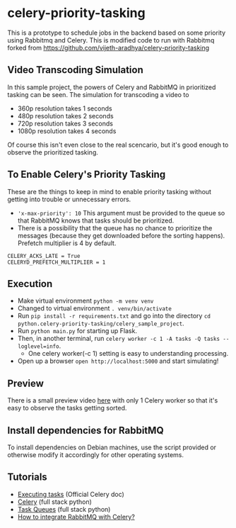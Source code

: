 # celery-priority-tasking
This is a prototype to schedule jobs in the backend based on some priority using Rabbitmq and Celery.
This is modified code to run with Rabbitmq forked from https://github.com/vijeth-aradhya/celery-priority-tasking

## Video Transcoding Simulation
In this sample project, the powers of Celery and RabbitMQ in prioritized tasking can be seen. The simulation for transcoding a video to 
- 360p resolution takes 1 seconds
- 480p resolution takes 2 seconds
- 720p resolution takes 3 seconds
- 1080p resolution takes 4 seconds

Of course this isn't even close to the real scencario, but it's good enough to observe the prioritized tasking.

## To Enable Celery's Priority Tasking
These are the things to keep in mind to enable priority tasking without getting into trouble or unnecessary errors.
- `'x-max-priority': 10` This argument must be provided to the queue so that RabbitMQ knows that tasks should be prioritized.
- There is a possibility that the queue has no chance to prioritize the messages (because they get downloaded before the sorting happens). Prefetch multiplier is 4 by default.
```
CELERY_ACKS_LATE = True
CELERYD_PREFETCH_MULTIPLIER = 1
```

## Execution
- Make virtual environment `python -m venv venv`
- Changed to virtual environment `. venv/bin/activate`
- Run `pip install -r requirements.txt` and go into the directory `cd python.celery-priority-tasking/celery_sample_project`.
- Run `python main.py` for starting up Flask.
- Then, in another terminal, run `celery worker -c 1 -A tasks -Q tasks --loglevel=info`.
  - One celery worker(-c 1) setting is easy to understanding processing.
- Open up a browser `open http://localhost:5000` and start simulating!

## Preview
There is a small preview video [here](https://youtu.be/nQXO2kjGV9M) with only 1 Celery worker so that it's easy to observe the tasks getting sorted.

## Install dependencies for RabbitMQ
To install dependencies on Debian machines, use the script provided or otherwise modify it accordingly for other operating systems.

## Tutorials
- [Executing tasks](http://docs.celeryproject.org/en/master/userguide/canvas.html) (Official Celery doc)
- [Celery](https://www.fullstackpython.com/task-queues.html) (full stack python)
- [Task Queues](https://www.fullstackpython.com/task-queues.html) (full stack python)
- [How to integrate RabbitMQ with Celery?](http://docs.celeryproject.org/en/latest/getting-started/brokers/rabbitmq.html#broker-rabbitmq)
